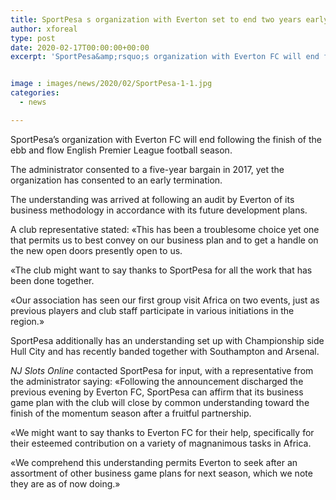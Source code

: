 ```yaml
---
title: SportPesa s organization with Everton set to end two years early
author: xforeal 
type: post
date: 2020-02-17T00:00:00+00:00
excerpt: 'SportPesa&amp;rsquo;s organization with Everton FC will end following the finish of the ebb and flow English Premier League football season '


image : images/news/2020/02/SportPesa-1-1.jpg
categories:
  - news

---
```

<span style="font-weight: 400;">SportPesa&rsquo;s organization with Everton FC will end following the finish of the ebb and flow English Premier League football season.</span>

<span style="font-weight: 400;">The administrator consented to a five-year bargain in 2017, yet the organization has consented to an early termination.</span>

<span style="font-weight: 400;">The understanding was arrived at following an audit by Everton of its business methodology in accordance with its future development plans.</span>

<span style="font-weight: 400;">A club representative stated: &#171;This has been a troublesome choice yet one that permits us to best convey on our business plan and to get a handle on the new open doors presently open to us.</span>

<span style="font-weight: 400;">&#171;The club might want to say thanks to SportPesa for all the work that has been done together.</span>

<span style="font-weight: 400;">&#171;Our association has seen our first group visit Africa on two events, just as previous players and club staff participate in various initiations in the region.&#187;</span>

<span style="font-weight: 400;">SportPesa additionally has an understanding set up with Championship side Hull City and has recently banded together with Southampton and Arsenal.</span>

<span style="font-weight: 400;"><em>NJ Slots Online</em>&nbsp;contacted SportPesa for input, with a representative from the administrator saying:&nbsp;</span>&#171;Following the announcement discharged the previous evening by Everton FC, SportPesa can affirm that its business game plan with the club will close by common understanding toward the finish of the momentum season after a fruitful partnership.

&#171;We might want to say thanks to Everton FC for their help, specifically for their esteemed contribution on a variety of magnanimous tasks in Africa.

&#171;We comprehend this understanding permits Everton to seek after an assortment of other business game plans for next season, which we note they are as of now doing.&#187;